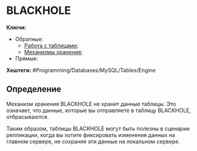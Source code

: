 
# BLACKHOLE

**Ключи:**
- Обратные:
	- [Работа с таблицами](mysql-table-management);
	- [Механизмы хранения](mysql-storage-engine);
- Прямые:

**Хештеги:** #Programming/Databases/MySQL/Tables/Engine


## Определение

Механизм хранения BLACKHOLE не хранит данные таблицы. Это означает, что данные, которые вы отправляете в таблицу BLACKHOLE, отбрасываются.

Таким образом, таблицы BLACKHOLE могут быть полезны в сценарии репликации, когда вы хотите фиксировать изменения данных на главном сервере, не сохраняя эти данные на локальном сервере.
